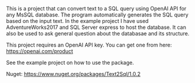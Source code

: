 This is a project that can convert text to a SQL query using OpenAI API for any MsSQL database.
The program automatically generates the SQL query based on the input text. In the example project I have used AdventureWorks2017 and SQL Server express to host the database. 
It can also be used to ask general question about the databasae and its structure.

This project requires an OpenAI API key. You can get one from here: https://openai.com/product

See the example project on how to use the package.

Nuget: https://www.nuget.org/packages/Text2Sql/1.0.2

